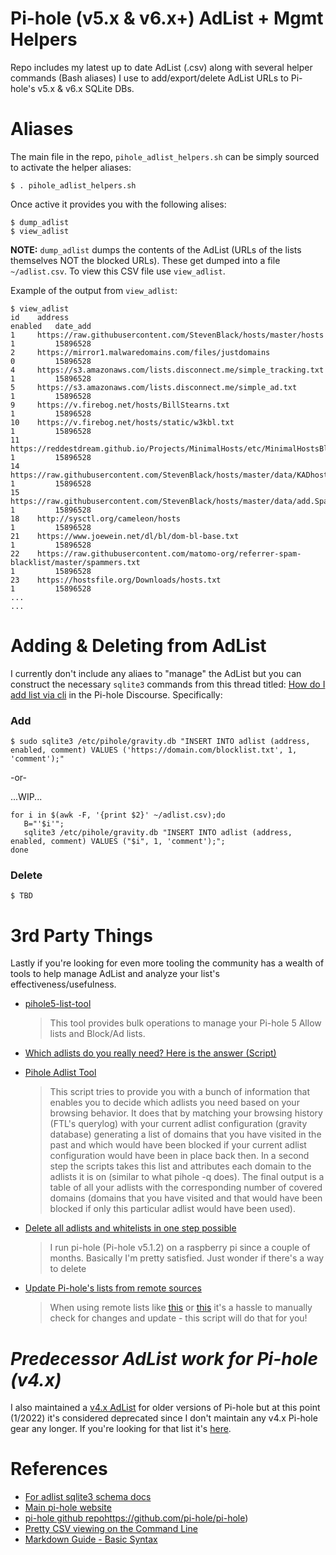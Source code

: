 # Pi-hole (v5.x & v6.x+) AdList + Mgmt Helpers
Repo includes my latest up to date AdList (.csv) along with several helper commands (Bash aliases) I use to add/export/delete AdList URLs to Pi-hole's v5.x & v6.x SQLite DBs.


# Aliases
The main file in the repo, `pihole_adlist_helpers.sh` can be simply sourced to activate the helper aliases:
```
$ . pihole_adlist_helpers.sh
```

Once active it provides you with the following alises:
```
$ dump_adlist
$ view_adlist
```

**NOTE:** `dump_adlist` dumps the contents of the AdList (URLs of the lists themselves NOT the blocked URLs). These get dumped into a file `~/adlist.csv`. To view this CSV file use `view_adlist`.

Example of the output from `view_adlist`:
```
$ view_adlist
id    address                                                                                                                                   enabled   date_add
1     https://raw.githubusercontent.com/StevenBlack/hosts/master/hosts                                                                          1         15896528
2     https://mirror1.malwaredomains.com/files/justdomains                                                                                      0         15896528
4     https://s3.amazonaws.com/lists.disconnect.me/simple_tracking.txt                                                                          1         15896528
5     https://s3.amazonaws.com/lists.disconnect.me/simple_ad.txt                                                                                1         15896528
9     https://v.firebog.net/hosts/BillStearns.txt                                                                                               1         15896528
10    https://v.firebog.net/hosts/static/w3kbl.txt                                                                                              1         15896528
11    https://reddestdream.github.io/Projects/MinimalHosts/etc/MinimalHostsBlocker/minimalhosts                                                 1         15896528
14    https://raw.githubusercontent.com/StevenBlack/hosts/master/data/KADhosts/hosts                                                            1         15896528
15    https://raw.githubusercontent.com/StevenBlack/hosts/master/data/add.Spam/hosts                                                            1         15896528
18    http://sysctl.org/cameleon/hosts                                                                                                          1         15896528
21    https://www.joewein.net/dl/bl/dom-bl-base.txt                                                                                             1         15896528
22    https://raw.githubusercontent.com/matomo-org/referrer-spam-blacklist/master/spammers.txt                                                  1         15896528
23    https://hostsfile.org/Downloads/hosts.txt                                                                                                 1         15896528
...
...
```


# Adding & Deleting from AdList
I currently don't include any aliaes to "manage" the AdList but you can construct the necessary `sqlite3` commands from this thread titled: [How do I add list via cli](https://discourse.pi-hole.net/t/how-do-i-add-list-via-cli/43733) in the Pi-hole Discourse. Specifically:


### Add
```
$ sudo sqlite3 /etc/pihole/gravity.db "INSERT INTO adlist (address, enabled, comment) VALUES ('https://domain.com/blocklist.txt', 1, 'comment');"
```

-or-

...WIP...
```
for i in $(awk -F, '{print $2}' ~/adlist.csv);do 
   B="'$i'"; 
   sqlite3 /etc/pihole/gravity.db "INSERT INTO adlist (address, enabled, comment) VALUES ("$i", 1, 'comment');";
done
```

### Delete
```
$ TBD
```


# 3rd Party Things
Lastly if you're looking for even more tooling the community has a wealth of tools to help manage AdList and analyze your list's effectiveness/usefulness.

- [pihole5-list-tool](https://github.com/jessedp/pihole5-list-tool)

    > This tool provides bulk operations to manage your Pi-hole 5 Allow lists and Block/Ad lists.


- [Which adlists do you really need? Here is the answer (Script)](https://discourse.pi-hole.net/t/which-adlists-do-you-really-need-here-is-the-answer-script/32181)
- [Pihole Adlist Tool](https://github.com/yubiuser/pihole_adlist_tool)

    > This script tries to provide you with a bunch of information that enables you to decide which adlists you need based on your browsing behavior. It does that by matching your browsing history (FTL's querylog) with your current adlist configuration (gravity database) generating a list of domains that you have visited in the past and which would have been blocked if your current adlist configuration would have been in place back then. In a second step the scripts takes this list and attributes each domain to the adlists it is on (similar to what pihole -q does). The final output is a table of all your adlists with the corresponding number of covered domains (domains that you have visited and that would have been blocked if only this particular adlist would have been used).


- [Delete all adlists and whitelists in one step possible](https://discourse.pi-hole.net/t/delete-all-adlists-and-whitelists-in-one-step-possible/39522)

    > I run pi-hole (Pi-hole v5.1.2) on a raspberry pi since a couple of months. Basically I'm pretty satisfied.  Just wonder if there's a way to delete


- [Update Pi-hole's lists from remote sources](https://opensourcelibs.com/lib/pihole-updatelists)

    > When using remote lists like [this](https://v.firebog.net/hosts/lists.php?type=tick) or [this](https://raw.githubusercontent.com/anudeepND/whitelist/master/domains/whitelist.txt) it's a hassle to manually check for changes and update - this script will do that for you!



# _Predecessor AdList work for Pi-hole (v4.x)_
I also maintained a [v4.x AdList](https://gist.github.com/slmingol/f6b1d5ab852cdd1a2f4a499c3010db2d) for older versions of Pi-hole but at this point (1/2022) it's considered deprecated since I don't maintain any v4.x Pi-hole gear any longer. If you're looking for that list it's [here](https://gist.github.com/slmingol/f6b1d5ab852cdd1a2f4a499c3010db2d).


# References
- [For adlist sqlite3 schema docs](https://docs.pi-hole.net/database/gravity/?h=adlist#adlist-table-adlist)
- [Main pi-hole website](https://pi-hole.net/)
- [pi-hole github repo]()https://github.com/pi-hole/pi-hole)
- [Pretty CSV viewing on the Command Line](https://www.stefaanlippens.net/pretty-csv.html)
- [Markdown Guide - Basic Syntax](https://www.markdownguide.org/basic-syntax/)

